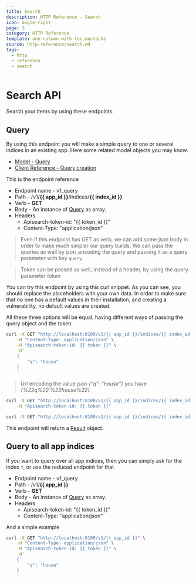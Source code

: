 ```yaml
---
title: Search
description: HTTP Reference - Search
icon: angle-right
page: 3
category: HTTP Reference
template: one-column-with-toc.mustache
source: http-reference/search.md
tags:
  - http
  - reference
  - search
---
```


# Search API

Search your items by using these endpoints.

## Query

By using this endpoint you will make a simple query to one or several indices in
an existing app. Here some related model objects you may know.

- [Model - Query](/model.html#query)
- [Client Reference - Query creation](/client-reference/query-creation.html)

This is the endpoint reference

- Endpoint name - v1_query
- Path - /v1/**{{ app_id }}**/indices/**{{ index_id }}**
- Verb - **GET**
- Body - An instance of [Query](/model.html#query) as array.
- Headers
    - Apisearch-token-id: "{{ token_id }}" 
    - Content-Type: "application/json"
    
> Even if this endpoint has GET as verb, we can add some json body in order to
> make much simpler our query builds. We can pass the queries as well by
> json_encoding the query and passing it as a query parameter with key `query`.

> Token can be passed as well, instead of a header, by using the query parameter
> *token*

You can try this endpoint by using this curl snippet. As you can see, you should
replace the placeholders with your own data. In order to make sure that no one
has a default values in their installation, and creating a vulnerability, no
default values are created.

All these three options will be equal, having different ways of passing the
query object and the token.

```bash
curl -X GET "http://localhost:8100/v1/{{ app_id }}/indices/{{ index_id }}" \
    -H "Content-Type: application/json" \
    -H "Apisearch-token-id: {{ token }}" \
    -d'
    {
        "q": "house"
    }
    '
```

> Url encoding the value json *{"q": "house"}* you have *{%22q%22:%22house%22}*

```bash
curl -X GET "http://localhost:8100/v1/{{ app_id }}/indices/{{ index_id }}?query={%22q%22:%22house%22}" \
    -H "Apisearch-token-id: {{ token }}"
```

```bash
curl -X GET "http://localhost:8100/v1/{{ app_id }}/indices/{{ index_id }}?query={%22q%22:%22house%22}&token={{ token }}"
```

This endpoint will return a [Result](/model.html#result) object.

## Query to all app indices

If you want to query over all app indices, then you can simply ask for the index
`*`, or use the reduced endpoint for that

- Endpoint name - v1_query
- Path - /v1/**{{ app_id }}**
- Verb - **GET**
- Body - An instance of [Query](/model.html#query) as array.
- Headers
    - Apisearch-token-id: "{{ token_id }}" 
    - Content-Type: "application/json"
    
And a simple example

```bash
curl -X GET "http://localhost:8100/v1/{{ app_id }}" \
    -H "Content-Type: application/json" \
    -H "Apisearch-token-id: {{ token }}" \
    -d'
    {
        "q": "house"
    }
    '
```